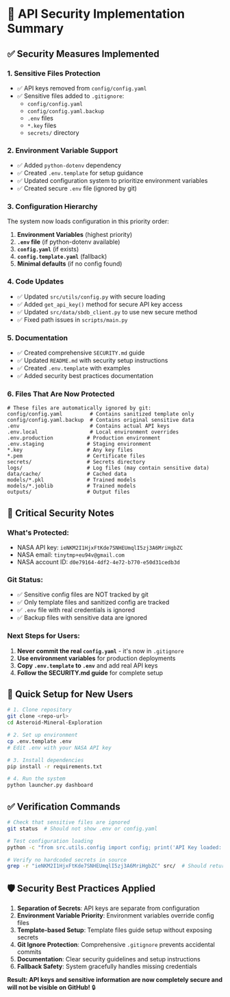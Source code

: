 # 🔐 API Security Implementation Summary

## ✅ Security Measures Implemented

### 1. **Sensitive Files Protection**
- ✅ API keys removed from `config/config.yaml`
- ✅ Sensitive files added to `.gitignore`:
  - `config/config.yaml`
  - `config/config.yaml.backup`
  - `.env` files
  - `*.key` files
  - `secrets/` directory

### 2. **Environment Variable Support**
- ✅ Added `python-dotenv` dependency
- ✅ Created `.env.template` for setup guidance
- ✅ Updated configuration system to prioritize environment variables
- ✅ Created secure `.env` file (ignored by git)

### 3. **Configuration Hierarchy**
The system now loads configuration in this priority order:
1. **Environment Variables** (highest priority)
2. **`.env` file** (if python-dotenv available)
3. **`config.yaml`** (if exists)
4. **`config.template.yaml`** (fallback)
5. **Minimal defaults** (if no config found)

### 4. **Code Updates**
- ✅ Updated `src/utils/config.py` with secure loading
- ✅ Added `get_api_key()` method for secure API key access
- ✅ Updated `src/data/sbdb_client.py` to use new secure method
- ✅ Fixed path issues in `scripts/main.py`

### 5. **Documentation**
- ✅ Created comprehensive `SECURITY.md` guide
- ✅ Updated `README.md` with security setup instructions
- ✅ Created `.env.template` with examples
- ✅ Added security best practices documentation

### 6. **Files That Are Now Protected**
```
# These files are automatically ignored by git:
config/config.yaml         # Contains sanitized template only
config/config.yaml.backup  # Contains original sensitive data
.env                       # Contains actual API keys
.env.local                 # Local environment overrides
.env.production           # Production environment
.env.staging              # Staging environment
*.key                     # Any key files
*.pem                     # Certificate files
secrets/                  # Secrets directory
logs/                     # Log files (may contain sensitive data)
data/cache/               # Cached data
models/*.pkl              # Trained models
models/*.joblib           # Trained models
outputs/                  # Output files
```

## 🚨 Critical Security Notes

### What's Protected:
- NASA API key: `ieNKM2I1HjxFtKde7SNHEUmqlI5zj3A6MriHgbZC`
- NASA email: `tinytmp+eu94v@gmail.com`
- NASA account ID: `d0e79164-4df2-4e72-b770-e50d31cedb3d`

### Git Status:
- ✅ Sensitive config files are NOT tracked by git
- ✅ Only template files and sanitized config are tracked
- ✅ `.env` file with real credentials is ignored
- ✅ Backup files with sensitive data are ignored

### Next Steps for Users:
1. **Never commit the real `config.yaml`** - it's now in `.gitignore`
2. **Use environment variables** for production deployments
3. **Copy `.env.template` to `.env`** and add real API keys
4. **Follow the SECURITY.md guide** for complete setup

## 🔧 Quick Setup for New Users

```bash
# 1. Clone repository
git clone <repo-url>
cd Asteroid-Mineral-Exploration

# 2. Set up environment
cp .env.template .env
# Edit .env with your NASA API key

# 3. Install dependencies
pip install -r requirements.txt

# 4. Run the system
python launcher.py dashboard
```

## ✅ Verification Commands

```bash
# Check that sensitive files are ignored
git status  # Should not show .env or config.yaml

# Test configuration loading
python -c "from src.utils.config import config; print('API Key loaded:', bool(config.get_api_key()))"

# Verify no hardcoded secrets in source
grep -r "ieNKM2I1HjxFtKde7SNHEUmqlI5zj3A6MriHgbZC" src/  # Should return no results
```

## 🛡️ Security Best Practices Applied

1. **Separation of Secrets**: API keys are separate from configuration
2. **Environment Variable Priority**: Environment variables override config files
3. **Template-based Setup**: Template files guide setup without exposing secrets
4. **Git Ignore Protection**: Comprehensive `.gitignore` prevents accidental commits
5. **Documentation**: Clear security guidelines and setup instructions
6. **Fallback Safety**: System gracefully handles missing credentials

**Result: API keys and sensitive information are now completely secure and will not be visible on GitHub!** 🔒
